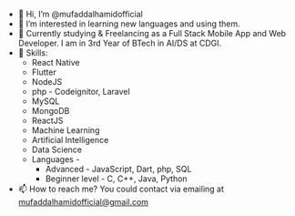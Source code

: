 - 👋 Hi, I’m @mufaddalhamidofficial
- 👀 I’m interested in learning new languages and using them.
- 🌱 Currently studying & Freelancing as a Full Stack Mobile App and Web Developer. I am in 3rd Year of BTech in AI/DS at CDGI.
- 🤹 Skills: 
  - React Native
  - Flutter
  - NodeJS
  - php - Codeignitor, Laravel
  - MySQL
  - MongoDB
  - ReactJS
  - Machine Learning
  - Artificial Intelligence
  - Data Science
  - Languages -
    - Advanced - JavaScript, Dart, php, SQL
    - Beginner level - C, C++, Java, Python
- 📫 How to reach me? You could contact via emailing at mufaddalhamidofficial@gmail.com

